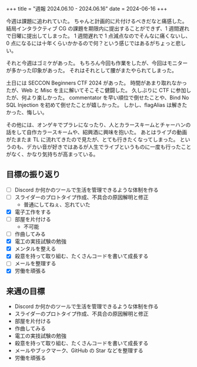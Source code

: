 +++
title = "週報 2024.06.10 - 2024.06.16"
date = 2024-06-16
+++

今週は課題に追われていた。
ちゃんと計画的に片付けるべきだなと痛感した。
結局インタラクティブ CG の課題を期限内に提出することができず、1 週間遅れで日曜に提出してしまった。
1 週間遅れで 1 点減点なのでそんなに痛くないし、0 点になるには十年くらいかかるので何？という感じではあるがちょっと悲しい。

それと今週はゴミケがあった。
もちろん今回も作業をしたが、今回はモニターが多かった印象があった。
それはそれとして腰がまたやられてしまった。

土日には SECCON Beginners CTF 2024 があった。
時間があまり取れなかったが、Web と Misc を主に解いてそこそこ健闘した。
久しぶりに CTF に参加したが、何より楽しかった。
commentator を早い順位で倒せたことや、Bind No SQL Injection を初めて倒せたことが嬉しかった。
しかし、flagAlias は解きたかった、悔しい。

その他には、オンゲキでプラレになったり、人とカラースキームとチャーハンの話をして自作カラースキームや、紹興酒に興味を抱いた。
あとはライブの動画がたまたま TL に流れてきたので見たが、とても行きたくなってしまった。
というのも、デカい音が好きではあるが人生でライブというものに一度も行ったことがなく、かなり気持ちが高まっている。

## 目標の振り返り

- [ ] Discord か何かのツールで生活を管理できるような体制を作る
- [ ] スライダーのプロトタイプ作成、不具合の原因解明と修正
  - 普通にしてねぇ、忘れていた
- [x] 電子工作をする
- [ ] 部屋を片付ける
  - 不可能
- [ ] 作曲してみる
- [x] 電工の実技試験の勉強
- [x] メンタルを整える
- [x] 殺意を持って取り組む、たくさんコードを書いて成長する
- [ ] メールを整理する
- [x] 労働を頑張る

## 来週の目標

- Discord か何かのツールで生活を管理できるような体制を作る
- スライダーのプロトタイプ作成、不具合の原因解明と修正
- 部屋を片付ける
- 作曲してみる
- 電工の実技試験の勉強
- 殺意を持って取り組む、たくさんコードを書いて成長する
- メールやブックマーク、GitHub の Star などを整理する
- 労働を頑張る
